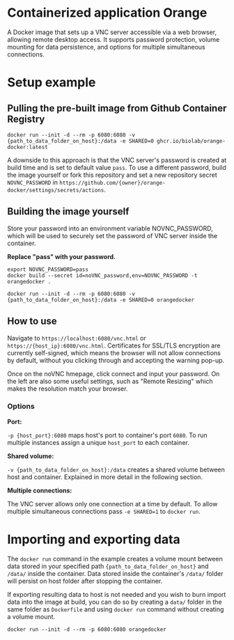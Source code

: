 # Containerized application Orange
A Docker image that sets up a VNC server accessible via a web browser, allowing remote desktop access. It supports password protection, volume mounting for data persistence, and options for multiple simultaneous connections.

# Setup example
## Pulling the pre-built image from Github Container Registry
```
docker run --init -d --rm -p 6080:6080 -v {path_to_data_folder_on_host}:/data -e SHARED=0 ghcr.io/biolab/orange-docker:latest
```
A downside to this approach is that the VNC server's password is created at build time and is set to default value `pass`. To use a different password, build the image yourself or fork this repository and set a new repository secret `NOVNC_PASSWORD` in `https://github.com/{owner}/orange-docker/settings/secrets/actions`.
## Building the image yourself
Store your password into an environment variable NOVNC_PASSWORD, which will be used to securely set the password of VNC server inside the container.

**Replace "pass" with your password.**
```
export NOVNC_PASSWORD=pass
docker build --secret id=noVNC_password,env=NOVNC_PASSWORD -t orangedocker . 
```
```
docker run --init -d --rm -p 6080:6080 -v {path_to_data_folder_on_host}:/data -e SHARED=0 orangedocker
```
## How to use
Navigate to `https://localhost:6080/vnc.html` or `https://{host_ip}:6080/vnc.html`. Certificates for SSL/TLS encryption are currently self-signed, which means the browser will not allow connections by default, without you clicking through and accepting the warning pop-up.

Once on the noVNC hmepage, click connect and input your password. On the left are also some useful settings, such as "Remote Resizing" which makes the resolution match your browser.

### Options
**Port:**

`-p {host_port}:6080` maps host's port to container's port `6080`. To run multiple instances assign a unique `host_port` to each container.

**Shared volume:**

`-v {path_to_data_folder_on_host}:/data` creates a shared volume between host and container. Explained in more detail in the following section.

**Multiple connections:**

The VNC server allows only one connection at a time by default. To allow multiple simultaneous connections pass `-e SHARED=1` to `docker run`.

# Importing and exporting data
The `docker run` command in the example creates a volume mount between data stored in your specified path `{path_to_data_folder_on_host}` and `/data/` inside the container. Data stored inside the container's `/data/` folder will persist on host folder after stopping the container.

If exporting resulting data to host is not needed and you wish to burn import data into the image at build, you can do so by creating a `data/` folder in the same folder as `Dockerfile` and using `docker run` command without creating a volume mount.
```
docker run --init -d --rm -p 6080:6080 orangedocker
```
